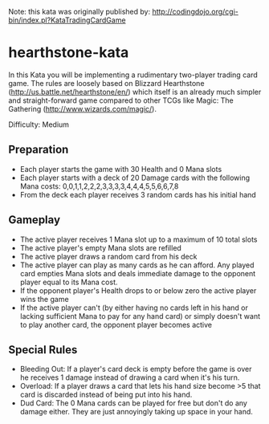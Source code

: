 Note: this kata was originally published by: http://codingdojo.org/cgi-bin/index.pl?KataTradingCardGame

# hearthstone-kata

In this Kata you will be implementing a rudimentary two-player trading card game. The rules are loosely based on Blizzard Hearthstone (http://us.battle.net/hearthstone/en/) which itself is an already much simpler and straight-forward game compared to other TCGs like Magic: The Gathering (http://www.wizards.com/magic/).

Difficulty: Medium

## Preparation

* Each player starts the game with 30 Health and 0 Mana slots
* Each player starts with a deck of 20 Damage cards with the following Mana costs: 0,0,1,1,2,2,2,3,3,3,3,4,4,4,5,5,6,6,7,8
* From the deck each player receives 3 random cards has his initial hand

## Gameplay

* The active player receives 1 Mana slot up to a maximum of 10 total slots
* The active player's empty Mana slots are refilled
* The active player draws a random card from his deck
* The active player can play as many cards as he can afford. Any played card empties Mana slots and deals immediate damage to the opponent player equal to its Mana cost.
* If the opponent player's Health drops to or below zero the active player wins the game
* If the active player can't (by either having no cards left in his hand or lacking sufficient Mana to pay for any hand card) or simply doesn't want to play another card, the opponent player becomes active


## Special Rules

* Bleeding Out: If a player's card deck is empty before the game is over he receives 1 damage instead of drawing a card when it's his turn.
* Overload: If a player draws a card that lets his hand size become >5 that card is discarded instead of being put into his hand.
* Dud Card: The 0 Mana cards can be played for free but don't do any damage either. They are just annoyingly taking up space in your hand.
